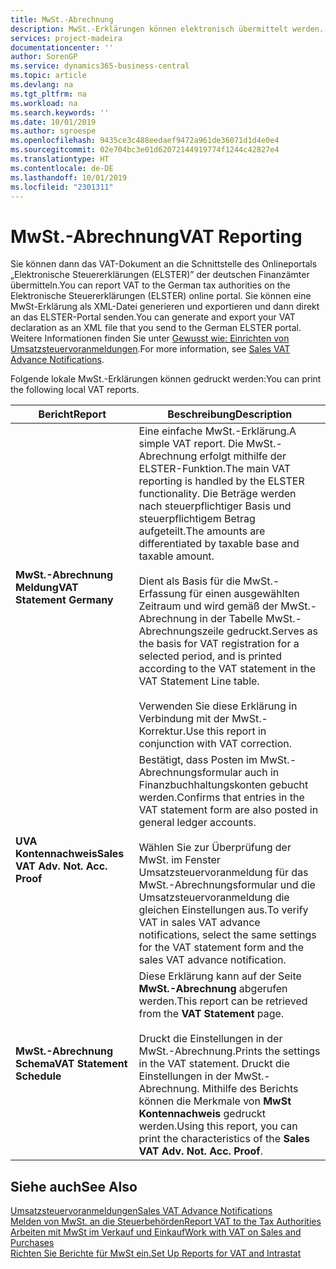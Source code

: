 ```yaml
---
title: MwSt.-Abrechnung
description: MwSt.-Erklärungen können elektronisch übermittelt werden.
services: project-madeira
documentationcenter: ''
author: SorenGP
ms.service: dynamics365-business-central
ms.topic: article
ms.devlang: na
ms.tgt_pltfrm: na
ms.workload: na
ms.search.keywords: ''
ms.date: 10/01/2019
ms.author: sgroespe
ms.openlocfilehash: 9435ce3c488eedaef9472a961de36071d1d4e0e4
ms.sourcegitcommit: 02e704bc3e01d62072144919774f1244c42827e4
ms.translationtype: HT
ms.contentlocale: de-DE
ms.lasthandoff: 10/01/2019
ms.locfileid: "2301311"
---
```

# <a name="vat-reporting"></a><span data-ttu-id="42026-103">MwSt.-Abrechnung</span><span class="sxs-lookup"><span data-stu-id="42026-103">VAT Reporting</span></span>
<span data-ttu-id="42026-104">Sie können dann das VAT-Dokument an die Schnittstelle des Onlineportals „Elektronische Steuererklärungen (ELSTER)” der deutschen Finanzämter übermitteln.</span><span class="sxs-lookup"><span data-stu-id="42026-104">You can report VAT to the German tax authorities on the Elektronische Steuererklärungen (ELSTER) online portal.</span></span> <span data-ttu-id="42026-105">Sie können eine MwSt-Erklärung als XML-Datei generieren und exportieren und dann direkt an das ELSTER-Portal senden.</span><span class="sxs-lookup"><span data-stu-id="42026-105">You can generate and export your VAT declaration as an XML file that you send to the German ELSTER portal.</span></span> <span data-ttu-id="42026-106">Weitere Informationen finden Sie unter [Gewusst wie: Einrichten von Umsatzsteuervoranmeldungen](how-to-set-up-and-export-sales-vat-advance-notifications.md).</span><span class="sxs-lookup"><span data-stu-id="42026-106">For more information, see [Sales VAT Advance Notifications](how-to-set-up-and-export-sales-vat-advance-notifications.md).</span></span>  

<span data-ttu-id="42026-107">Folgende lokale MwSt.-Erklärungen können gedruckt werden:</span><span class="sxs-lookup"><span data-stu-id="42026-107">You can print the following local VAT reports.</span></span>  

|<span data-ttu-id="42026-108">Bericht</span><span class="sxs-lookup"><span data-stu-id="42026-108">Report</span></span>|<span data-ttu-id="42026-109">Beschreibung</span><span class="sxs-lookup"><span data-stu-id="42026-109">Description</span></span>|  
|------------|---------------------------------------|  
|<span data-ttu-id="42026-110">**MwSt.-Abrechnung Meldung**</span><span class="sxs-lookup"><span data-stu-id="42026-110">**VAT Statement Germany**</span></span>|<span data-ttu-id="42026-111">Eine einfache MwSt.-Erklärung.</span><span class="sxs-lookup"><span data-stu-id="42026-111">A simple VAT report.</span></span> <span data-ttu-id="42026-112">Die MwSt.-Abrechnung erfolgt mithilfe der ELSTER-Funktion.</span><span class="sxs-lookup"><span data-stu-id="42026-112">The main VAT reporting is handled by the ELSTER functionality.</span></span> <span data-ttu-id="42026-113">Die Beträge werden nach steuerpflichtiger Basis und steuerpflichtigem Betrag aufgeteilt.</span><span class="sxs-lookup"><span data-stu-id="42026-113">The amounts are differentiated by taxable base and taxable amount.</span></span><br /><br /> <span data-ttu-id="42026-114">Dient als Basis für die MwSt.-Erfassung für einen ausgewählten Zeitraum und wird gemäß der MwSt.-Abrechnung in der Tabelle MwSt.-Abrechnungszeile gedruckt.</span><span class="sxs-lookup"><span data-stu-id="42026-114">Serves as the basis for VAT registration for a selected period, and is printed according to the VAT statement in the VAT Statement Line table.</span></span><br /><br /> <span data-ttu-id="42026-115">Verwenden Sie diese Erklärung in Verbindung mit der MwSt.-Korrektur.</span><span class="sxs-lookup"><span data-stu-id="42026-115">Use this report in conjunction with VAT correction.</span></span>|  
|<span data-ttu-id="42026-116">**UVA Kontennachweis**</span><span class="sxs-lookup"><span data-stu-id="42026-116">**Sales VAT Adv. Not. Acc. Proof**</span></span>|<span data-ttu-id="42026-117">Bestätigt, dass Posten im MwSt.-Abrechnungsformular auch in Finanzbuchhaltungskonten gebucht werden.</span><span class="sxs-lookup"><span data-stu-id="42026-117">Confirms that entries in the VAT statement form are also posted in general ledger accounts.</span></span><br /><br /> <span data-ttu-id="42026-118">Wählen Sie zur Überprüfung der MwSt. im Fenster Umsatzsteuervoranmeldung für das MwSt.-Abrechnungsformular und die Umsatzsteuervoranmeldung die gleichen Einstellungen aus.</span><span class="sxs-lookup"><span data-stu-id="42026-118">To verify VAT in sales VAT advance notifications, select the same settings for the VAT statement form and the sales VAT advance notification.</span></span>|  
|<span data-ttu-id="42026-119">**MwSt.-Abrechnung Schema**</span><span class="sxs-lookup"><span data-stu-id="42026-119">**VAT Statement Schedule**</span></span>|<span data-ttu-id="42026-120">Diese Erklärung kann auf der Seite **MwSt.-Abrechnung** abgerufen werden.</span><span class="sxs-lookup"><span data-stu-id="42026-120">This report can be retrieved from the **VAT Statement** page.</span></span><br /><br /> <span data-ttu-id="42026-121">Druckt die Einstellungen in der MwSt.-Abrechnung.</span><span class="sxs-lookup"><span data-stu-id="42026-121">Prints the settings in the VAT statement.</span></span> <span data-ttu-id="42026-122">Druckt die Einstellungen in der MwSt.-Abrechnung. Mithilfe des Berichts können die Merkmale von **MwSt Kontennachweis** gedruckt werden.</span><span class="sxs-lookup"><span data-stu-id="42026-122">Using this report, you can print the characteristics of the **Sales VAT Adv. Not. Acc. Proof**.</span></span>|  

## <a name="see-also"></a><span data-ttu-id="42026-123">Siehe auch</span><span class="sxs-lookup"><span data-stu-id="42026-123">See Also</span></span>  
[<span data-ttu-id="42026-124">Umsatzsteuervoranmeldungen</span><span class="sxs-lookup"><span data-stu-id="42026-124">Sales VAT Advance Notifications</span></span>](how-to-set-up-and-export-sales-vat-advance-notifications.md)  
[<span data-ttu-id="42026-125">Melden von MwSt. an die Steuerbehörden</span><span class="sxs-lookup"><span data-stu-id="42026-125">Report VAT to the Tax Authorities</span></span>](../../finance-how-report-vat.md)  
[<span data-ttu-id="42026-126">Arbeiten mit MwSt im Verkauf und Einkauf</span><span class="sxs-lookup"><span data-stu-id="42026-126">Work with VAT on Sales and Purchases</span></span>](../../finance-work-with-vat.md)  
[<span data-ttu-id="42026-127">Richten Sie Berichte für MwSt ein.</span><span class="sxs-lookup"><span data-stu-id="42026-127">Set Up Reports for VAT and Intrastat</span></span>](how-to-set-up-reports-for-vat-and-intrastat.md)
